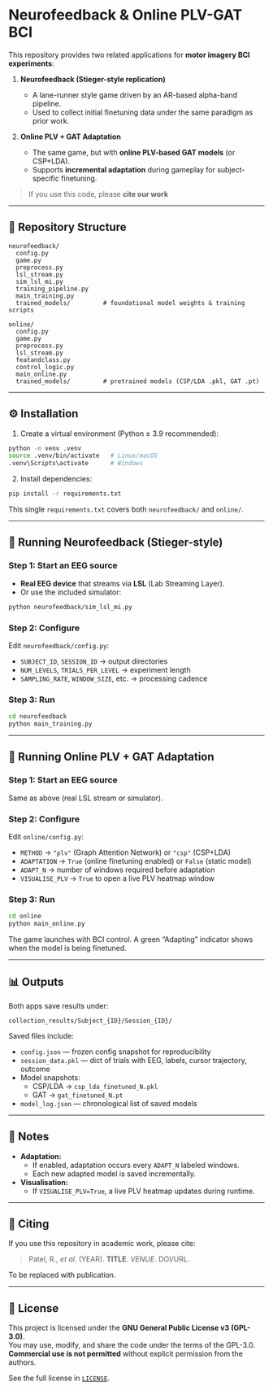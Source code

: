 # Neurofeedback & Online PLV-GAT BCI

This repository provides two related applications for **motor imagery BCI experiments**:

1. **Neurofeedback (Stieger-style replication)**  
   - A lane-runner style game driven by an AR-based alpha-band pipeline.  
   - Used to collect initial finetuning data under the same paradigm as prior work.  

2. **Online PLV + GAT Adaptation**  
   - The same game, but with **online PLV-based GAT models** (or CSP+LDA).  
   - Supports **incremental adaptation** during gameplay for subject-specific finetuning.  

> If you use this code, please **cite our work**

---

## 📂 Repository Structure

```
neurofeedback/
  config.py
  game.py
  preprocess.py
  lsl_stream.py
  sim_lsl_mi.py
  training_pipeline.py
  main_training.py
  trained_models/         # foundational model weights & training scripts

online/
  config.py
  game.py
  preprocess.py
  lsl_stream.py
  featandclass.py
  control_logic.py
  main_online.py
  trained_models/         # pretrained models (CSP/LDA .pkl, GAT .pt)
```

---

## ⚙️ Installation

1. Create a virtual environment (Python ≥ 3.9 recommended):

```bash
python -m venv .venv
source .venv/bin/activate   # Linux/macOS
.venv\Scripts\activate      # Windows
```

2. Install dependencies:

```bash
pip install -r requirements.txt
```

This single `requirements.txt` covers both `neurofeedback/` and `online/`.

---

## 🧠 Running Neurofeedback (Stieger-style)

### Step 1: Start an EEG source
- **Real EEG device** that streams via **LSL** (Lab Streaming Layer).  
- Or use the included simulator:

```bash
python neurofeedback/sim_lsl_mi.py
```

### Step 2: Configure
Edit `neurofeedback/config.py`:
- `SUBJECT_ID`, `SESSION_ID` → output directories  
- `NUM_LEVELS`, `TRIALS_PER_LEVEL` → experiment length  
- `SAMPLING_RATE`, `WINDOW_SIZE`, etc. → processing cadence  

### Step 3: Run
```bash
cd neurofeedback
python main_training.py
```

---

## 🧠 Running Online PLV + GAT Adaptation

### Step 1: Start an EEG source
Same as above (real LSL stream or simulator).

### Step 2: Configure
Edit `online/config.py`:
- `METHOD` → `"plv"` (Graph Attention Network) or `"csp"` (CSP+LDA)  
- `ADAPTATION` → `True` (online finetuning enabled) or `False` (static model)  
- `ADAPT_N` → number of windows required before adaptation  
- `VISUALISE_PLV` → `True` to open a live PLV heatmap window  

### Step 3: Run
```bash
cd online
python main_online.py
```

The game launches with BCI control. A green “Adapting” indicator shows when the model is being finetuned.

---

## 📊 Outputs

Both apps save results under:

```
collection_results/Subject_{ID}/Session_{ID}/
```

Saved files include:
- `config.json` — frozen config snapshot for reproducibility  
- `session_data.pkl` — dict of trials with EEG, labels, cursor trajectory, outcome  
- Model snapshots:
  - CSP/LDA → `csp_lda_finetuned_N.pkl`  
  - GAT → `gat_finetuned_N.pt`  
- `model_log.json` — chronological list of saved models  

---

## 🔧 Notes

- **Adaptation:**  
  - If enabled, adaptation occurs every `ADAPT_N` labeled windows.  
  - Each new adapted model is saved incrementally.  
- **Visualisation:**  
  - If `VISUALISE_PLV=True`, a live PLV heatmap updates during runtime.

---

## 📖 Citing

If you use this repository in academic work, please cite:

> Patel, R., *et al.* (YEAR). **TITLE**. *VENUE*. DOI/URL.  

To be replaced with publication.

---

## 📜 License

This project is licensed under the **GNU General Public License v3 (GPL-3.0)**.  
You may use, modify, and share the code under the terms of the GPL-3.0.  
**Commercial use is not permitted** without explicit permission from the authors.  

See the full license in [`LICENSE`](LICENSE).
